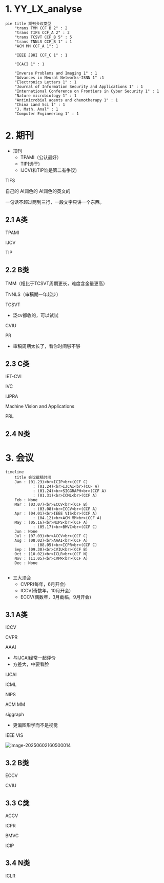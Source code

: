 # 1. YY_LX_analyse

```mermaid
pie title 期刊会议类型
    "trans TMM CCF_B 2" : 2
    "trans TIFS CCF_A 2" : 2
    "trans TCSVT CCF_B 5" : 5
    "trans TNNLS CCF_B 1" : 1
    "ACM MM CCF_A 1": 1
    
    "IEEE JBHI CCF_C 1" : 1
    
    "ICACI 1" : 1
    
    "Inverse Problems and Imaging 1" : 1
    "Advances in Neural Networks–ISNN 1" :1 
    "Electronics Letters 1" : 1
    "Journal of Information Security and Applications 1" : 1 
    "International Conference on Frontiers in Cyber Security 1" : 1
    "Nature microbiology 1" : 1
    "Antimicrobial agents and chemotherapy 1" : 1
    "China Land Sci 1" : 1
    "J. Math. Anal" : 1
    "Computer Engineering 1" : 1
```

# 2. 期刊

- 顶刊
  - TPAMI（公认最好）
  - TIP(逊于)
  - IJCV(和TIP谁是第二有争议)



TIFS

自己的
AI润色的
AI润色的英文的

一句话不超过两到三行，一段文字只讲一个东西。

## 2.1 A类

TPAMI

IJCV

TIP

## 2.2 B类

TMM（相比于TCSVT周期更长，难度含金量更高）

TNNLS（审稿期一年起步）

TCSVT

- 泛cv都收的，可以试试

CVIU

PR

- 审稿周期太长了，看你时间够不够

## 2.3 C类

IET-CVI

IVC

IJPRA

Machine Vision and Applications

PRL

## 2.4 N类



# 3. 会议

```mermaid
timeline
    title 会议截稿时间
    Jan : (01.23)<br>ICIP<br>(CCF C)
    		: (01.24)<br>IJCAI<br>(CCF A)
    		: (01.24)<br>SIGGRAPH<br>(CCF A)
    		: (01.31)<br>ICML<br>(CCF A)
    Feb : None
    Mar : (03.07)<br>ECCV<br>(CCF B)
    		: (03.08)<br>ICCV<br>(CCF A)
    Apr : (04.01)<br>IEEE VIS<br>(CCF A)
    		: (04.12)<br>ACM MM<br>(CCF A)
    May : (05.16)<br>NIPS<br>(CCF A)
    		: (05.17)<br>BMVC<br>(CCF C)
    Jun : None
    Jul : (07.03)<br>ACCV<br>(CCF C)
    Aug : (08.02)<br>AAAI<br>(CCF A)
    		: (08.05)<br>ICPR<br>(CCF C)
    Sep : (09.30)<br>CVIU<br>(CCF B)
    Oct : (10.02)<br>ICLR<br>(CCF N)
    Nov : (11.05)<br>CVPR<br>(CCF A)
    Dec : None
    
```







- 三大顶会
  - CVPR(每年，6月开会)
  - ICCV(奇数年，10月开会)
  - ECCV(偶数年，3月截稿，9月开会)

## 3.1 A类

ICCV

CVPR

AAAI

- 与IJCAI经常一起评价
- 方差大，中要看脸

IJCAI

ICML

NIPS

ACM MM

siggraph

- 更偏图形学而不是视觉

IEEE VIS



![image-20250602160500014](/Users/sitianyi/Paper/CV_Analyse/assets/pics/analyse/image-20250602160500014.png)

## 3.2 B类

ECCV

CVIU

## 3.3 C类

ACCV

ICPR

BMVC

ICIP

## 3.4 N类

ICLR



